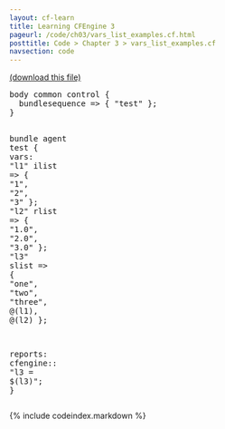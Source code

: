 ```yaml
---
layout: cf-learn
title: Learning CFEngine 3
pageurl: /code/ch03/vars_list_examples.cf.html
posttitle: Code > Chapter 3 > vars_list_examples.cf
navsection: code
---
```


[(download this file)](https://raw.github.com/zzamboni/cf-learn.info/master/src/ch03/vars_list_examples.cf)

<div class="highlight"><pre><span class="k">body</span> <span class="k">common</span> <span class="k">control</span> <span class="p">{</span>
  <span class="kr">bundlesequence</span> <span class="o">=&gt;</span> <span class="p">{</span> <span class="s">&quot;test&quot;</span> <span class="p">};</span>
<span class="p">}</span>

<span class="k">bundle</span> <span class="k">agent</span> <span class="nf">test</span>
<span class="p">{</span>
  <span class="kd">vars</span><span class="p">:</span>
    <span class="s">&quot;l1&quot;</span> <span class="kr">ilist</span> <span class="o">=&gt;</span> <span class="p">{</span> <span class="s">&quot;1&quot;</span><span class="p">,</span> <span class="s">&quot;2&quot;</span><span class="p">,</span> <span class="s">&quot;3&quot;</span> <span class="p">};</span>
    <span class="s">&quot;l2&quot;</span> <span class="kr">rlist</span> <span class="o">=&gt;</span> <span class="p">{</span> <span class="s">&quot;1.0&quot;</span><span class="p">,</span> <span class="s">&quot;2.0&quot;</span><span class="p">,</span> <span class="s">&quot;3.0&quot;</span> <span class="p">};</span>
    <span class="p">&quot;</span><span class="nv">l3</span><span class="p">&quot;</span> <span class="kt">slist</span> <span class="o">=&gt;</span> <span class="p">{</span> <span class="s">&quot;one&quot;</span><span class="p">,</span> <span class="s">&quot;two&quot;</span><span class="p">,</span> <span class="s">&quot;three&quot;</span><span class="p">,</span> <span class="nv">@(l1)</span><span class="p">,</span> <span class="nv">@(l2)</span> <span class="p">};</span>

  <span class="kd">reports</span><span class="p">:</span>
    <span class="nc">cfengine</span><span class="p">::</span>
      <span class="s">&quot;l3 = </span><span class="si">$(l3)</span><span class="s">&quot;</span><span class="p">;</span>
<span class="p">}</span>
</pre></div>


{% include codeindex.markdown %}
